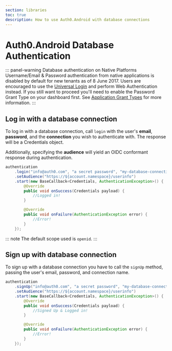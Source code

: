 ```yaml
---
section: libraries
toc: true
description: How to use Auth0.Android with database connections
---
```

# Auth0.Android Database Authentication

::: panel-warning Database authentication on Native Platforms
Username/Email & Password authentication from native applications is disabled by default for new tenants as of 8 June 2017. Users are encouraged to use the [Universal Login](/hosted-pages/login) and perform Web Authentication instead. If you still want to proceed you'll need to enable the Password Grant Type on your dashboard first. See [Application Grant Types](/applications/application-grant-types) for more information.
:::

## Log in with a database connection

To log in with a database connection, call `login` with the user's **email**, **password**, and the **connection** you wish to authenticate with. The response will be a Credentials object. 

Additionally, specifying the **audience** will yield an OIDC conformant response during authentication.

```java
authentication
    .login("info@auth0.com", "a secret password", "my-database-connection")
    .setAudience("https://${account.namespace}/userinfo")
    .start(new BaseCallback<Credentials, AuthenticationException>() {
        @Override
        public void onSuccess(Credentials payload) {
            //Logged in!
        }

        @Override
        public void onFailure(AuthenticationException error) {
            //Error!
        }
    });
```

::: note
The default scope used is `openid`.
:::

## Sign up with database connection

To sign up with a database connection you have to call the `signUp` method, passing the user's email, password, and connection name.

```java
authentication
    .signUp("info@auth0.com", "a secret password", "my-database-connection")
    .setAudience("https://${account.namespace}/userinfo")
    .start(new BaseCallback<Credentials, AuthenticationException>() {
        @Override
        public void onSuccess(Credentials payload) {
            //Signed Up & Logged in!
        }

        @Override
        public void onFailure(AuthenticationException error) {
            //Error!
        }
    });
```
